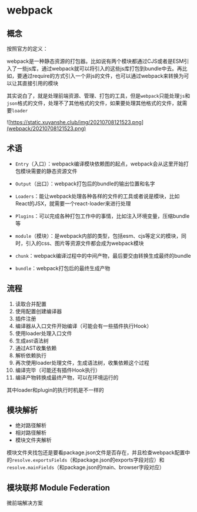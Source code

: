# webpack

## 概念

按照官方的定义：

webpack是一种静态资源的打包器。比如说有两个模块都通过CJS或者是ESM引入了一些js库，通过webpack就可以将引入的这些js库打包到bundle中去。再比如，要通过require的方式引入一个非js的文件，也可以通过webpack来转换为可以让其直接引用的模块

其实说白了，就是处理前端资源、管理、打包的工具，但是`webpack`只能处理`js`和`json`格式的文件，处理不了其他格式的文件，如果要处理其他格式的文件，就需要`loader`

![https://static.xuyanshe.club/img/20210708121523.png](webpack/20210708121523.png)

## 术语

- `Entry`（入口）：webpack编译模块依赖图的起点，webpack会从这里开始打包模块需要的静态资源文件

- `Output`（出口）：webpack打包后的bundle的输出位置和名字

- `Loaders`：能让webpack处理各种各样的文件的工具或者说是模块，比如React的JSX，就需要一个react-loader来进行处理

- `Plugins`：可以完成各种打包工作中的事情，比如注入环境变量，压缩bundle等
- `module`（模块）：是webpack内部的类型，包括esm、cjs等定义的模块，同时，引入的css、图片等资源文件都会成为webpack模块
- `chunk`：webpack编译过程中的中间产物，最后要交由转换生成最终的bundle
- `bundle`：webpack打包后的最终生成产物

## 流程

1. 读取合并配置
2. 使用配置创建编译器
3. 插件注册
4. 编译器从入口文件开始编译（可能会有一些插件执行Hook）
5. 使用loader处理入口文件
6. 生成ast语法树
7. 通过AST收集依赖
8. 解析依赖执行
9. 再次使用loader处理文件，生成语法树，收集依赖这个过程
10. 编译完毕（可能还有插件Hook执行）
11. 编译产物转换成最终产物，可以在环境运行的

其中loader和plugin的执行时机是不一样的

## 模块解析
* 绝对路径解析
* 相对路径解析
* 模块文件夹解析

模块文件夹找包还是要看package.json文件是否存在，并且检查webpack配置中的`resolve.exportsFields`（和package.json的exports字段对应）和`resolve.mainFields`（和package.json的main、browser字段对应）

## 模块联邦 Module Federation

微前端解决方案
